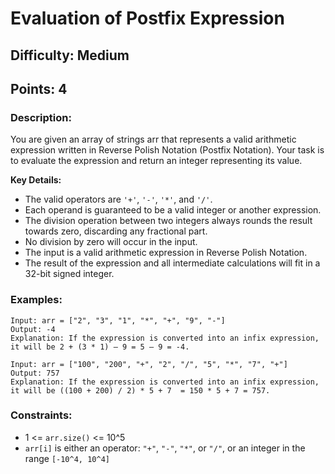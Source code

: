 # Evaluation of Postfix Expression
## Difficulty: Medium
## Points: 4
### Description:
You are given an array of strings arr that represents a valid arithmetic expression written in Reverse Polish Notation (Postfix Notation). Your task is to evaluate the expression and return an integer representing its value.

**Key Details:**
- The valid operators are `'+'`, `'-'`, `'*'`, and `'/'`.
- Each operand is guaranteed to be a valid integer or another expression.
- The division operation between two integers always rounds the result towards zero, discarding any fractional part.
- No division by zero will occur in the input.
- The input is a valid arithmetic expression in Reverse Polish Notation.
- The result of the expression and all intermediate calculations will fit in a 32-bit signed integer.

### Examples:
```
Input: arr = ["2", "3", "1", "*", "+", "9", "-"]
Output: -4
Explanation: If the expression is converted into an infix expression, it will be 2 + (3 * 1) – 9 = 5 – 9 = -4.
```
```
Input: arr = ["100", "200", "+", "2", "/", "5", "*", "7", "+"]
Output: 757
Explanation: If the expression is converted into an infix expression, it will be ((100 + 200) / 2) * 5 + 7  = 150 * 5 + 7 = 757.
```

### Constraints:

- 1 <= `arr.size()` <= 10^5
- `arr[i]` is either an operator: `"+"`, `"-"`, `"*"`, or `"/"`, or an integer in the range `[-10^4, 10^4]`